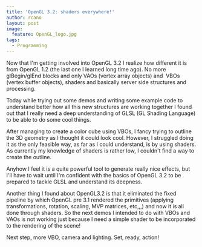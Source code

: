 ```yaml
---
title: 'OpenGL 3.2: shaders everywhere!'
author: rcano
layout: post
image:
  feature: OpenGL_logo.jpg
tags:
  - Programming
---
```


Now that I'm getting involved into OpenGL 3.2 I realize how different it is
from OpenGL 1.2 (the last one I learned long time ago). No more glBegin/glEnd
blocks and only VAOs (vertex array objects) and  VBOs (vertex buffer objects),
shaders and basically server side structures and processing.

Today while trying out some demos and writing some example code to understand
better how all this new structures are working together I found out that I
really need a deep understanding of GLSL (GL Shading Language) to be able to do
some cool things.

After managing to create a color cube using VBOs, I fancy trying to outline the
3D geometry as I thought it could look cool. However, I struggled doing it as
the only feasible way, as far as I could understand, is by using shaders. As
currently my knowledge of shaders is rather low, I couldn't find a way to
create the outline.

Anyhow I feel it is a quite powerful tool to generate really nice effects, but
I'll have to wait until I'm confident with the basics of OpenGL 3.2 to be
prepared to tackle GLSL and understand its deepness.

Another thing I found about OpenGL3.2 is that it eliminated the fixed pipeline
by which OpenGL pre 3.1 rendered the primitives (applying transformations,
rotation, scaling, MVP matrices, etc,,,) and now it is all done through
shaders. So the next demos I intended to do with VBOs and VAOs is not working
just because I need a simple shader to be incorporated to the rendering of the
scene!

Next step, more VBO, camera and lighting. Set, ready, action!
